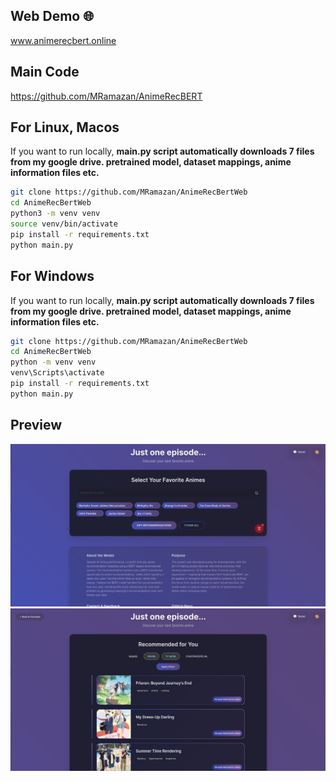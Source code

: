 ## Web Demo 🌐
www.animerecbert.online

## Main Code
https://github.com/MRamazan/AnimeRecBERT

## For Linux, Macos
If you want to run locally, **main.py script automatically downloads 7 files from my google drive. pretrained model, dataset mappings, anime information files etc.**
```bash
git clone https://github.com/MRamazan/AnimeRecBertWeb
cd AnimeRecBertWeb
python3 -m venv venv
source venv/bin/activate 
pip install -r requirements.txt
python main.py
```

## For Windows
If you want to run locally, **main.py script automatically downloads 7 files from my google drive. pretrained model, dataset mappings, anime information files etc.**
```bash
git clone https://github.com/MRamazan/AnimeRecBertWeb
cd AnimeRecBertWeb
python -m venv venv
venv\Scripts\activate 
pip install -r requirements.txt
python main.py
```

## Preview
<img src="favorites-selection.jpg" alt="Recommendations" width="700">
<img src="recommendations.jpg" alt="Favorite Selection" width="700">


